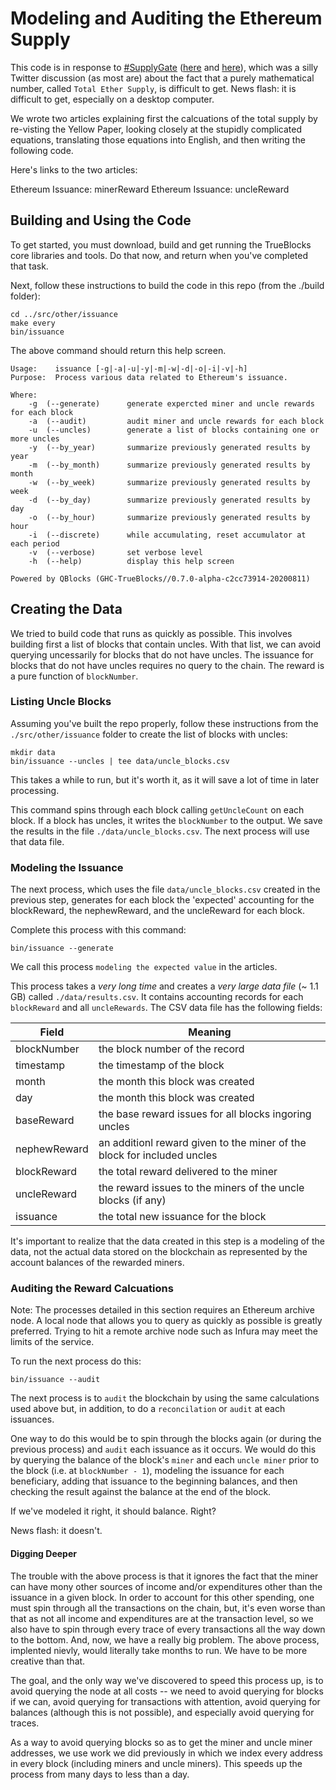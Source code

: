 # Modeling and Auditing the Ethereum Supply

This code is in response to [#SupplyGate](https://twitter.com/hashtag/Supplygate?src=hashtag_click) ([here](https://www.coindesk.com/how-much-ether-is-out-there-ethereum-developers-create-new-scripts-for-self-verification) and [here](https://finance.yahoo.com/news/supplygate-battle-frame-crypto-next-190000565.html)), which was a silly Twitter discussion (as most are) about the fact that a purely mathematical number, called `Total Ether Supply`, is difficult to get. News flash: it is difficult to get, especially on a desktop computer.

We wrote two articles explaining first the calcuations of the total supply by re-visting the Yellow Paper, looking closely at the stupidly complicated equations, translating those equations into English, and then writing the following code.

Here's links to the two articles:

Ethereum Issuance: minerReward
Ethereum Issuance: uncleReward

## Building and Using the Code

To get started, you must download, build and get running the TrueBlocks core libraries and tools. Do that now, and return when you've completed that task.

Next, follow these instructions to build the code in this repo (from the ./build folder):

    cd ../src/other/issuance
    make every
    bin/issuance

The above command should return this help screen.

    Usage:    issuance [-g|-a|-u|-y|-m|-w|-d|-o|-i|-v|-h]
    Purpose:  Process various data related to Ethereum's issuance.

    Where:
        -g  (--generate)      generate expercted miner and uncle rewards for each block
        -a  (--audit)         audit miner and uncle rewards for each block
        -u  (--uncles)        generate a list of blocks containing one or more uncles
        -y  (--by_year)       summarize previously generated results by year
        -m  (--by_month)      summarize previously generated results by month
        -w  (--by_week)       summarize previously generated results by week
        -d  (--by_day)        summarize previously generated results by day
        -o  (--by_hour)       summarize previously generated results by hour
        -i  (--discrete)      while accumulating, reset accumulator at each period
        -v  (--verbose)       set verbose level
        -h  (--help)          display this help screen

    Powered by QBlocks (GHC-TrueBlocks//0.7.0-alpha-c2cc73914-20200811)

## Creating the Data

We tried to build code that runs as quickly as possible. This involves building first a list of blocks that contain uncles. With that list, we can avoid querying uncessarily for blocks that do not have uncles. The issuance for blocks that do not have uncles requires no query to the chain. The reward is a pure function of `blockNumber`.

### Listing Uncle Blocks

Assuming you've built the repo properly, follow these instructions from the `./src/other/issuance` folder to create the list of blocks with uncles:

    mkdir data
    bin/issuance --uncles | tee data/uncle_blocks.csv

This takes a while to run, but it's worth it, as it will save a lot of time in later processing.

This command spins through each block calling `getUncleCount` on each block. If a block has uncles, it writes the `blockNumber` to the output. We save the results in the file `./data/uncle_blocks.csv`. The next process will use that data file.

### Modeling the Issuance

The next process, which uses the file `data/uncle_blocks.csv` created in the previous step, generates for each block the 'expected' accounting for the blockReward, the nephewReward, and the uncleReward for each block.

Complete this process with this command:

    bin/issuance --generate

We call this process `modeling the expected value` in the articles.

This process takes a _very long time_ and creates a _very large data file_ (~ 1.1 GB) called `./data/results.csv`. It contains accounting records for each `blockReward` and all `uncleRewards`. The CSV data file has the following fields:

| Field        | Meaning                                                                 |
| ------------ | ----------------------------------------------------------------------- |
| blockNumber  | the block number of the record                                          |
| timestamp    | the timestamp of the block                                              |
| month        | the month this block was created                                        |
| day          | the month this block was created                                        |
| baseReward   | the base reward issues for all blocks ingoring uncles                   |
| nephewReward | an additionl reward given to the miner of the block for included uncles |
| blockReward  | the total reward delivered to the miner                                 |
| uncleReward  | the reward issues to the miners of the uncle blocks (if any)            |
| issuance     | the total new issuance for the block                                    |

It's important to realize that the data created in this step is a modeling of the data, not the actual data stored on the blockchain as represented by the account balances of the rewarded miners.

### Auditing the Reward Calcuations

Note: The processes detailed in this section requires an Ethereum archive node. A local node that allows you to query as quickly as possible is greatly preferred. Trying to hit a remote archive node such as Infura may meet the limits of the service.

To run the next process do this:

    bin/issuance --audit

The next process is to `audit` the blockchain by using the same calculations used above but, in addition, to do a `reconcilation` or `audit` at each issuances.

One way to do this would be to spin through the blocks again (or during the previous process) and `audit` each issuance as it occurs. We would do this by querying the balance of the block's `miner` and each `uncle miner` prior to the block (i.e. at `blockNumber - 1`), modeling the issuance for each beneficiary, adding that issuance to the beginning balances, and then checking the result against the balance at the end of the block.

If we've modeled it right, it should balance. Right?

News flash: it doesn't.

#### Digging Deeper

The trouble with the above process is that it ignores the fact that the miner can have mony other sources of income and/or expenditures other than the issuance in a given block. In order to account for this other spending, one must spin through all the transactions on the chain, but, it's even worse than that as not all income and expenditures are at the transaction level, so we also have to spin through every trace of every transactions all the way down to the bottom. And, now, we have a really big problem. The above process, implented nievly, would literally take months to run. We have to be more creative than that.

The goal, and the only way we've discovered to speed this process up, is to avoid querying the node at all costs -- we need to avoid querying for blocks if we can, avoid querying for transactions with attention, avoid querying for balances (although this is not possible), and especially avoid querying for traces.

As a way to avoid querying blocks so as to get the miner and uncle miner addresses, we use work we did previously in which we index every address in every block (including miners and uncle miners). This speeds up the process from many days to less than a day.

